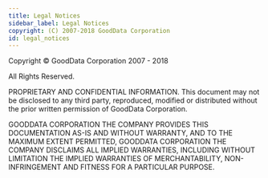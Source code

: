 ```yaml
---
title: Legal Notices
sidebar_label: Legal Notices
copyright: (C) 2007-2018 GoodData Corporation
id: legal_notices
---
```


Copyright © GoodData Corporation 2007 - 2018

All Rights Reserved.

PROPRIETARY AND CONFIDENTIAL INFORMATION. This document may not be disclosed to any third party, reproduced, modified or distributed without the prior written permission of GoodData Corporation.

GOODDATA CORPORATION THE COMPANY PROVIDES THIS DOCUMENTATION AS-IS AND WITHOUT WARRANTY, AND TO THE MAXIMUM EXTENT PERMITTED, GOODDATA CORPORATION THE COMPANY DISCLAIMS ALL IMPLIED WARRANTIES, INCLUDING WITHOUT LIMITATION THE IMPLIED WARRANTIES OF MERCHANTABILITY, NON-INFRINGEMENT AND FITNESS FOR A PARTICULAR PURPOSE.
